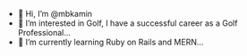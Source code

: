 - 👋 Hi, I’m @mbkamin
- 👀 I’m interested in Golf, I have a successful career as a Golf Professional...
- 🌱 I’m currently learning Ruby on Rails and MERN...


